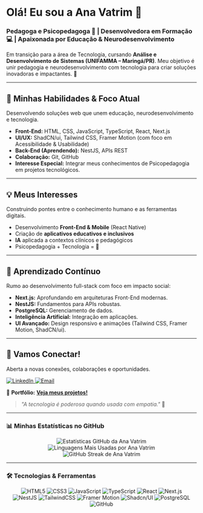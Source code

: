 # Olá! Eu sou a Ana Vatrim 👋

### Pedagoga e Psicopedagoga 🧠 | Desenvolvedora em Formação 💻 | Apaixonada por Educação & Neurodesenvolvimento

Em transição para a área de Tecnologia, cursando **Análise e Desenvolvimento de Sistemas (UNIFAMMA – Maringá/PR)**. Meu objetivo é unir pedagogia e neurodesenvolvimento com tecnologia para criar soluções inovadoras e impactantes. 🚀

---

## 🚀 Minhas Habilidades & Foco Atual

Desenvolvendo soluções web que unem educação, neurodesenvolvimento e tecnologia.

* **Front-End:** HTML, CSS, JavaScript, TypeScript, React, Next.js
* **UI/UX:** ShadCN/ui, Tailwind CSS, Framer Motion (com foco em Acessibilidade & Usabilidade)
* **Back-End (Aprendendo):** NestJS, APIs REST
* **Colaboração:** Git, GitHub
* **Interesse Especial:** Integrar meus conhecimentos de Psicopedagogia em projetos tecnológicos.

---

## 💡 Meus Interesses

Construindo pontes entre o conhecimento humano e as ferramentas digitais.

* Desenvolvimento **Front-End & Mobile** (React Native)
* Criação de **aplicativos educativos e inclusivos**
* **IA** aplicada a contextos clínicos e pedagógicos
* Psicopedagogia + Tecnologia = 💛

---

## 🌱 Aprendizado Contínuo

Rumo ao desenvolvimento full-stack com foco em impacto social:

* **Next.js:** Aprofundando em arquiteturas Front-End modernas.
* **NestJS:** Fundamentos para APIs robustas.
* **PostgreSQL:** Gerenciamento de dados.
* **Inteligência Artificial:** Integração em aplicações.
* **UI Avançado:** Design responsivo e animações (Tailwind CSS, Framer Motion, ShadCN/ui).

---

## 💬 Vamos Conectar!

Aberta a novas conexões, colaborações e oportunidades.

<p align="left"> <a href="https://www.linkedin.com/in/anavatrim" target="_blank">
    <img src="https://img.shields.io/badge/LinkedIn-0077B5?style=for-the-badge&logo=linkedin&logoColor=white" alt="LinkedIn"/>
  </a>
  <a href="mailto:anavatrim@hotmail.com">
    <img src="https://img.shields.io/badge/Email-D14836?style=for-the-badge&logo=gmail&logoColor=white" alt="Email"/>
  </a>
</p>

🧠 **Portfólio:** [**Veja meus projetos!**](https://nextjs-portifolio-eosin.vercel.app)

> _"A tecnologia é poderosa quando usada com empatia."_ 🌱

---

### 📊 Minhas Estatísticas no GitHub

<p align="center">
  <img src="https://github-readme-stats.vercel.app/api?username=vatrim&show_icons=true&theme=radical&hide_border=true&count_private=true" alt="Estatísticas GitHub da Ana Vatrim"/>
  <br/>
  <img src="https://github-readme-stats.vercel.app/api/top-langs/?username=vatrim&layout=compact&theme=radical&hide_border=true" alt="Linguagens Mais Usadas por Ana Vatrim"/>
  <br/>
  <img src="http://github-readme-streak-stats.herokuapp.com?user=vatrim&theme=radical" alt="GitHub Streak de Ana Vatrim"/>
</p>

---

### 🛠️ Tecnologias & Ferramentas

<p align="center">
  <img src="https://img.shields.io/badge/HTML5-E34F26?style=for-the-badge&logo=html5&logoColor=white" alt="HTML5" />
  <img src="https://img.shields.io/badge/CSS3-1572B6?style=for-the-badge&logo=css3&logoColor=white" alt="CSS3" />
  <img src="https://img.shields.io/badge/JavaScript-F7DF1E?style=for-the-badge&logo=javascript&logoColor=black" alt="JavaScript" />
  <img src="https://img.shields.io/badge/TypeScript-3178C6?style=for-the-badge&logo=typescript&logoColor=white" alt="TypeScript" />
  <img src="https://img.shields.io/badge/React-20232A?style=for-the-badge&logo=react&logoColor=61DAFB" alt="React" />
  <img src="https://img.shields.io/badge/Next.js-000000?style=for-the-badge&logo=next.js&logoColor=white" alt="Next.js" />
  <br/>
  <img src="https://img.shields.io/badge/NestJS-E0234E?style=for-the-badge&logo=nestjs&logoColor=white" alt="NestJS" />
  <img src="https://img.shields.io/badge/Tailwind_CSS-38B2AC?style=for-the-badge&logo=tailwind-css&logoColor=white" alt="TailwindCSS" />
  <img src="https://img.shields.io/badge/Framer_Motion-0055FF?style=for-the-badge&logo=framer&logoColor=white" alt="Framer Motion" />
  <img src="https://img.shields.io/badge/Shadcn%2FUI-000000?style=for-the-badge&logo=shadcnui&logoColor=white" alt="Shadcn/UI" />
  <img src="https://img.shields.io/badge/PostgreSQL-316192?style=for-the-badge&logo=postgresql&logoColor=white" alt="PostgreSQL" />
  <img src="https://img.shields.io/badge/GitHub-100000?style=for-the-badge&logo=github&logoColor=white" alt="GitHub" />
</p>
